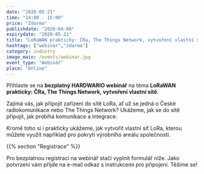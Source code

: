 ```yaml
---
date: "2020-05-21"
time: "14:00 - 15:00"
price: "Zdarma"
publishdate: "2020-04-08"
expirydate: "2020-05-21"
title: "LoRaWAN prakticky: ČRa, The Things Network, vytvoření vlastní sítě"
hashtags: ["webinar","zdarma"]
category: industry
image_main: /events/webinar.jpg
event_type: "Webinář"
place: "Online"
---
```


Přihlaste se na **bezplatný HARDWARIO webinář** na téma **LoRaWAN prakticky: ČRa, The Things Network, vytvoření vlastní sítě**.

Zajímá vás, jak připojit zařízení do sítě LoRa, ať už se jedná o České radiokomunikace nebo The Things Network? Ukážeme, jak se do sítě připojit, jak probíhá komunikace a integrace.

Kromě toho si i prakticky ukážeme, jak vytvořit vlastní síť LoRa, kterou můžete využít například pro pokrytí výrobního areálu společnosti.

{{% section "Registrace" %}}

Pro bezplatnou registraci na webinář stačí vyplnit formulář níže. Jako potvrzení vám přijde na e-mail odkaz s instrukcemi pro připojení. Těšíme se!

<script charset="utf-8" type="text/javascript" src="//js.hsforms.net/forms/shell.js"></script>
<script>
jQuery(window).scroll(function() {
if (!jQuery('.hbspt-form').length) {
hbspt.forms.create({
    portalId: "5453210",
    formId: "db19aa4f-5c26-4095-96b9-91f186af533d"
});
}
});
</script>

